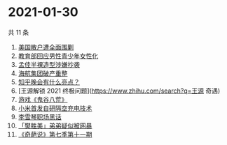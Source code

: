 # 2021-01-30

共 11 条

<!-- BEGIN -->
<!-- 最后更新时间 Sat Jan 30 2021 06:25:56 GMT+0800 (CST) -->
1. [美国散户遭全面围剿](https://www.zhihu.com/search?q=游戏驿站)
1. [教育部回应男性青少年女性化](https://www.zhihu.com/search?q=男性女性化)
1. [孟佳半裸造型涉嫌抄袭](https://www.zhihu.com/search?q=孟佳)
1. [海航集团破产重整](https://www.zhihu.com/search?q=海航)
1. [知乎晚会有什么亮点？](https://www.zhihu.com/search?q=知乎晚会)
1. [王源解锁 2021 终极问题](https://www.zhihu.com/search?q=王源 奇遇)
1. [游戏《鬼谷八荒》](https://www.zhihu.com/search?q=鬼谷八荒)
1. [小米首发自研隔空充电技术](https://www.zhihu.com/search?q=小米隔空充电)
1. [李雪琴职场黑话](https://www.zhihu.com/search?q=李雪琴职场黑话)
1. [「樊胜美」弟弟疑似被网暴](https://www.zhihu.com/search?q=现实版樊胜美)
1. [《奇葩说》第七季第十一期](https://www.zhihu.com/search?q=奇葩说)
<!-- END -->
